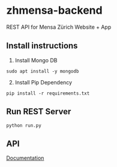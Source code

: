 # zhmensa-backend
REST API for Mensa Zürich Website + App

## Install instructions
1. Install Mongo DB

  ``sudo apt install -y mongodb``
  
2. Install Pip Dependency

  ``pip install -r requirements.txt``

## Run REST Server
``python run.py``

## API 
[Documentation](./api.md)
  
